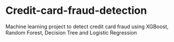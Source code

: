 # Credit-card-fraud-detection
Machine learning project to detect credit card fraud using XGBoost, Random Forest, Decision Tree and Logistic Regression
